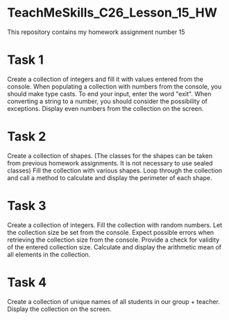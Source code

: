 # TeachMeSkills_C26_Lesson_15_HW
This repository contains my homework assignment number 15
# Task 1
Create a collection of integers and fill it with values entered from the console.
When populating a collection with numbers from the console, you should make type casts.
To end your input, enter the word "exit".
When converting a string to a number, you should consider the possibility of exceptions.
Display even numbers from the collection on the screen.

# Task 2
Create a collection of shapes.
(The classes for the shapes can be taken from previous homework assignments. It is not necessary to use sealed classes)
Fill the collection with various shapes.
Loop through the collection and call a method to calculate and display the perimeter of each shape.

# Task 3
Create a collection of integers.
Fill the collection with random numbers.
Let the collection size be set from the console.
Expect possible errors when retrieving the collection size from the console.
Provide a check for validity of the entered collection size.
Calculate and display the arithmetic mean of all elements in the collection.

# Task 4
Create a collection of unique names of all students in our group + teacher.
Display the collection on the screen.
